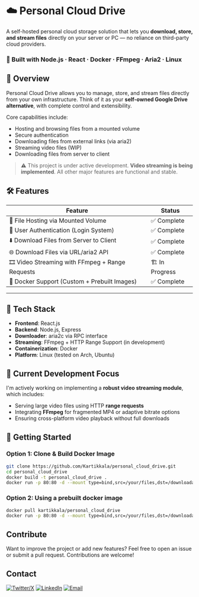# ☁️ Personal Cloud Drive

A self-hosted personal cloud storage solution that lets you **download, store, and stream files** directly on your server or PC — no reliance on third-party cloud providers.

### 🔧 Built with Node.js · React · Docker · FFmpeg · Aria2 · Linux

## 📌 Overview

Personal Cloud Drive allows you to manage, store, and stream files directly from your own infrastructure. Think of it as your **self-owned Google Drive alternative**, with complete control and extensibility.

Core capabilities include:
- Hosting and browsing files from a mounted volume
- Secure authentication
- Downloading files from external links (via aria2)
- Streaming video files (WIP)
- Downloading files from server to client

> ⚠️ This project is under active development. **Video streaming is being implemented**. All other major features are functional and stable.


## 🛠️ Features

| Feature | Status |
|--------|--------|
| 📁 File Hosting via Mounted Volume | ✅ Complete |
| 🔐 User Authentication (Login System) | ✅ Complete |
| ⬇️ Download Files from Server to Client | ✅ Complete |
| 🌐 Download Files via URL/aria2 API | ✅ Complete |
| 🎞️ Video Streaming with FFmpeg + Range Requests | 🏗️ In Progress |
| 🐳 Docker Support (Custom + Prebuilt Images) | ✅ Complete |

---

## 🧱 Tech Stack

- **Frontend**: React.js
- **Backend**: Node.js, Express
- **Downloader**: aria2c via RPC interface
- **Streaming**: FFmpeg + HTTP Range Support (in development)
- **Containerization**: Docker
- **Platform**: Linux (tested on Arch, Ubuntu)


## 🚧 Current Development Focus

I'm actively working on implementing a **robust video streaming module**, which includes:
- Serving large video files using HTTP **range requests**
- Integrating **FFmpeg** for fragmented MP4 or adaptive bitrate options
- Ensuring cross-platform video playback without full downloads


## 🚀 Getting Started

### Option 1: Clone & Build Docker Image

```bash
git clone https://github.com/Kartikkala/personal_cloud_drive.git
cd personal_cloud_drive
docker build -t personal_cloud_drive .
docker run -p 80:80 -d --mount type=bind,src=/your/files,dst=/downloadables personal_cloud_drive
```

### Option 2: Using a prebuilt docker image

```bash
docker pull kartikkala/personal_cloud_drive
docker run -p 80:80 -d --mount type=bind,src=/your/files,dst=/downloadables kartikkala/personal_cloud_drive
```

## Contribute

Want to improve the project or add new features? Feel free to open an issue or submit a pull request. Contributions are welcome!


## Contact

[![Twitter/X](https://img.shields.io/badge/X-%231DA1F2.svg?style=for-the-badge&logo=x&logoColor=white)](https://twitter.com/KARTIKKALA10)
[![LinkedIn](https://img.shields.io/badge/LinkedIn-%230077B5.svg?style=for-the-badge&logo=linkedin&logoColor=white)](https://www.linkedin.com/in/kartikkala/)
[![Email](https://img.shields.io/badge/Email-D14836?style=for-the-badge&logo=gmail&logoColor=white)](mailto:kartikkala10december@gmail.com)
